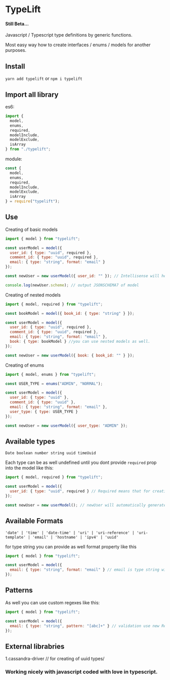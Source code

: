 # TypeLift

#### Still Beta...

Javascript / Typescript type definitions by generic functions.

Most easy way how to create interfaces / enums / models for another purposes.

## Install

`yarn add typelift` or `npm i typelift`

## Import all library

es6:

```js
import {
  model,
  enums,
  required,
  modelInclude,
  modelExclude,
  isArray
} from "./typelift";
```

module:

```js
const {
  model,
  enums,
  required,
  modelInclude,
  modelExclude,
  isArray
} = require("typelift");
```

## Use

Creating of basic models

```js
import { model } from "typelift";

const userModel = model({
  user_id: { type: "uuid", required },
  comment_id: { type: "uuid", required },
  email: { type: "string", format: "email" }
});

const newUser = new userModel({ user_id: "" }); // Intellisense will help you with creating of new model. So each time you will know about types inside model. No matters if you are using js or ts.

console.log(newUser.scheme); // output JSONSCHEMA7 of model
```

Creating of nested models

```js
import { model, required } from "typelift";

const bookModel = model({ book_id: { type: "string" } });

const userModel = model({
  user_id: { type: "uuid", required },
  comment_id: { type: "uuid", required },
  email: { type: "string", format: "email" },
  book: { type: bookModel } //you can use nested models as well.
});

const newUser = new userModel({ book: { book_id: "" } });
```

Creating of enums

```js
import { model, enums } from "typelift";

const USER_TYPE = enums("ADMIN", "NORMAL");

const userModel = model({
  user_id: { type: "uuid" },
  comment_id: { type: "uuid" },
  email: { type: "string", format: "email" },
  user_type: { type: USER_TYPE }
});

const newUser = new userModel({ user_type: "ADMIN" });
```

## Available types

`Date boolean number string uuid timeUuid`

Each type can be as well undefined until you dont provide `required` prop into the model like this:

```js
import { model, required } from "typelift";

const userModel = model({
  user_id: { type: "uuid", required } // Required means that for creating new userModel instance the new value will be filled as well.
});

const newUser = new userModel(); // newUser will automatically generate new uuid for user_id prop becouse you provide required parameter = true
```

## Available Formats

`'date' | 'time' | 'date-time' | 'uri' | 'uri-reference' | 'uri-template' | 'email' | 'hostname' | 'ipv4' | 'uuid'`

for type string you can provide as well format property like this

```js
import { model } from "typelift";

const userModel = model({
  email: { type: "string", format: "email" } // email is type string with format of email
});
```

## Patterns

As well you can use custom regexes like this:

```js
import { model } from "typelift";

const userModel = model({
  email: { type: "string", pattern: "[abc]+" } // validation use new RegExp("[abc]+")
});
```

## External librabries

1.cassandra-driver // for creating of uuid types/

### Working nicely with javascript coded with love in typescript.
